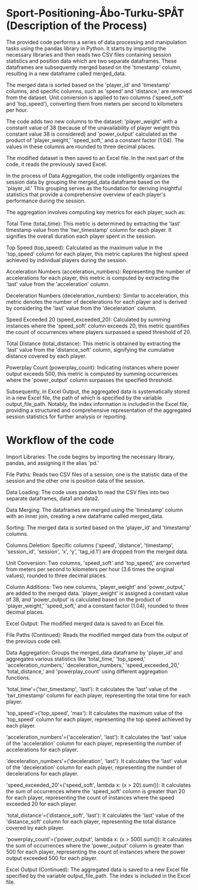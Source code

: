 # Sport-Positioning-Åbo-Turku-SPÅT (Description of the Process)
The provided code performs a series of data processing and manipulation tasks using the pandas library in Python. It starts by importing the necessary libraries and then reads two CSV files containing session statistics and position data which are two separate dataframes. These dataframes are subsequently merged based on the 'timestamp' column, resulting in a new dataframe called merged_data.


The merged data is sorted based on the 'player_id' and 'timestamp' columns, and specific columns, such as 'speed' and 'distance,' are removed from the dataset. Unit conversion is applied to two columns ('speed_soft' and 'top_speed'), converting them from meters per second to kilometers per hour.


The code adds two new columns to the dataset: 'player_weight' with a constant value of 38 (because of the unavailability of player weight this constant value 38 is considered) and 'power_output' calculated as the product of 'player_weight,' 'speed_soft,' and a constant factor (1.04). The values in these columns are rounded to three decimal places.


The modified dataset is then saved to an Excel file. In the next part of the code, it reads the previously saved Excel.


In the process of Data Aggregation, the code intelligently organizes the session data by grouping the merged_data dataframe based on the 'player_id.' This grouping serves as the foundation for deriving insightful statistics that provide a comprehensive overview of each player's performance during the session.


The aggregation involves computing key metrics for each player, such as:


Total Time (total_time): This metric is determined by extracting the 'last' timestamp value from the 'twr_timestamp' column for each player. It signifies the overall duration each player spent in the session.


Top Speed (top_speed): Calculated as the maximum value in the 'top_speed' column for each player, this metric captures the highest speed achieved by individual players during the session.


Acceleration Numbers (acceleration_numbers): Representing the number of accelerations for each player, this metric is computed by extracting the 'last' value from the 'acceleration' column.


Deceleration Numbers (deceleration_numbers): Similar to acceleration, this metric denotes the number of decelerations for each player and is derived by considering the 'last' value from the 'deceleration' column.


Speed Exceeded 20 (speed_exceeded_20): Calculated by summing instances where the 'speed_soft' column exceeds 20, this metric quantifies the count of occurrences where players surpassed a speed threshold of 20.


Total Distance (total_distance): This metric is obtained by extracting the 'last' value from the 'distance_soft' column, signifying the cumulative distance covered by each player.


Powerplay Count (powerplay_count): Indicating instances where power output exceeds 500, this metric is computed by summing occurrences where the 'power_output' column surpasses the specified threshold.


Subsequently, in Excel Output, the aggregated data is systematically stored in a new Excel file, the path of which is specified by the variable output_file_path. Notably, the index information is included in the Excel file, providing a structured and comprehensive representation of the aggregated session statistics for further analysis or reporting.
# Workflow of the code
Import Libraries: The code begins by importing the necessary library, pandas, and assigning it the alias 'pd.'


File Paths: Reads two CSV files of a session, one is the statistic data of the session and the other one is position data of the session.


Data Loading: The code uses pandas to read the CSV files into two separate dataframes, data1 and data2.


Data Merging: The dataframes are merged using the 'timestamp' column with an inner join, creating a new dataframe called merged_data.


Sorting: The merged data is sorted based on the 'player_id' and 'timestamp' columns.


Columns Deletion: Specific columns ('speed', 'distance', 'timestamp', 'session_id', 'session', 'x', 'y', 'tag_id.1') are dropped from the merged data.


Unit Conversion: Two columns, 'speed_soft' and 'top_speed,' are converted from meters per second to kilometers per hour (3.6 times the original values), rounded to three decimal places.


Column Additions: Two new columns, 'player_weight' and 'power_output,' are added to the merged data. 'player_weight' is assigned a constant value of 38, and 'power_output' is calculated based on the product of 'player_weight,' 'speed_soft,' and a constant factor (1.04), rounded to three decimal places.


Excel Output: The modified merged data is saved to an Excel file.


File Paths (Continued): Reads the modified merged data from the output of the previous code cell.


Data Aggregation: Groups the merged_data dataframe by 'player_id' and aggregates various statistics like 'total_time,' 'top_speed,' 'acceleration_numbers,' 'deceleration_numbers,' 'speed_exceeded_20,' 'total_distance,' and 'powerplay_count' using different aggregation functions.


'total_time'=('twr_timestamp', 'last'): It calculates the 'last' value of the 'twr_timestamp' column for each player, representing the total time for each player.


'top_speed'=('top_speed', 'max'): It calculates the maximum value of the 'top_speed' column for each player, representing the top speed achieved by each player.


'acceleration_numbers'=('acceleration', 'last'): It calculates the 'last' value of the 'acceleration' column for each player, representing the number of accelerations for each player.


'deceleration_numbers'=('deceleration', 'last'): It calculates the 'last' value of the 'deceleration' column for each player, representing the number of decelerations for each player.


'speed_exceeded_20'=('speed_soft', lambda x: (x > 20).sum()): It calculates the sum of occurrences where the 'speed_soft' column is greater than 20 for each player, representing the count of instances where the speed exceeded 20 for each player.


'total_distance'=('distance_soft', 'last'): It calculates the 'last' value of the 'distance_soft' column for each player, representing the total distance covered by each player.


'powerplay_count'=('power_output', lambda x: (x > 500).sum()): It calculates the sum of occurrences where the 'power_output' column is greater than 500 for each player, representing the count of instances where the power output exceeded 500 for each player.


Excel Output (Continued): The aggregated data is saved to a new Excel file specified by the variable output_file_path. The index is included in the Excel file.
